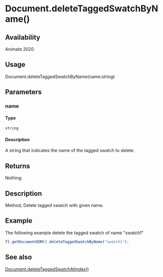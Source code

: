 # Document.deleteTaggedSwatchByName()

## Availability

Animate 2020.

## Usage

Document.deleteTaggedSwatchByName(name:string)

## Parameters

### **name**

#### Type

```typescript
string
```

#### Description

A string that indicates the name of the tagged swatch to delete.

## Returns

Nothing.

## Description

Method; Delete tagged swatch with given name.

## Example

The following example delete the tagged swatch of name "swatch1"

```javascript
fl.getDocumentDOM().deleteTaggedSwatchByName("swatch1");
```

## See also

[Document.deleteTaggedSwatchAtIndex()](../Document_object/Document6065.md)
